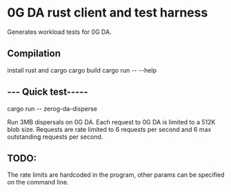 # 0G DA rust client and test harness

Generates workload tests for 0G DA.


## Compilation

install rust and cargo
cargo build
cargo run -- --help



## --- Quick test-----
cargo run -- zerog-da-disperse

Run 3MB dispersals on 0G DA. Each request to 0G DA is limited to a 512K blob size.
Requests are rate limited to 6 requests per second and 6 max outstanding requests per second.

## TODO:
The rate limits are hardcoded in the program, other params can be specified on the command line.

